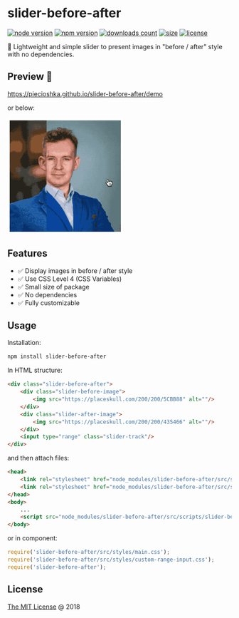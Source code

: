 # slider-before-after

[![node version](https://img.shields.io/node/v/slider-before-after.svg)](https://www.npmjs.com/package/slider-before-after)
[![npm version](https://badge.fury.io/js/slider-before-after.svg)](https://badge.fury.io/js/slider-before-after)
[![downloads count](https://img.shields.io/npm/dt/slider-before-after.svg)](https://www.npmjs.com/package/slider-before-after)
[![size](https://packagephobia.com/badge?p=slider-before-after)](https://packagephobia.com/result?p=slider-before-after)
[![license](https://img.shields.io/npm/l/slider-before-after.svg)](https://piecioshka.mit-license.org)

🔨 Lightweight and simple slider to present images in "before / after" style with no dependencies.

## Preview 🎉

<https://piecioshka.github.io/slider-before-after/demo>

or below:

![](./assets/demo.gif)

## Features

- ✅ Display images in before / after style
- ✅ Use CSS Level 4 (CSS Variables)
- ✅ Small size of package
- ✅ No dependencies
- ✅ Fully customizable

## Usage

Installation:

```bash
npm install slider-before-after
```

In HTML structure:

```html
<div class="slider-before-after">
    <div class="slider-before-image">
        <img src="https://placeskull.com/200/200/5CBB88" alt=""/>
    </div>
    <div class="slider-after-image">
        <img src="https://placeskull.com/200/200/435466" alt=""/>
    </div>
    <input type="range" class="slider-track"/>
</div>
```

and then attach files:

```html
<head>
    <link rel="stylesheet" href="node_modules/slider-before-after/src/styles/main.css"/>
    <link rel="stylesheet" href="node_modules/slider-before-after/src/styles/custom-range-input.css"/>
</head>
<body>
    ...
    <script src="node_modules/slider-before-after/src/scripts/slider-before-after.js"></script>
</body>
```

or in component:

```javascript
require('slider-before-after/src/styles/main.css');
require('slider-before-after/src/styles/custom-range-input.css');
require('slider-before-after');
```

## License

[The MIT License](https://piecioshka.mit-license.org) @ 2018
